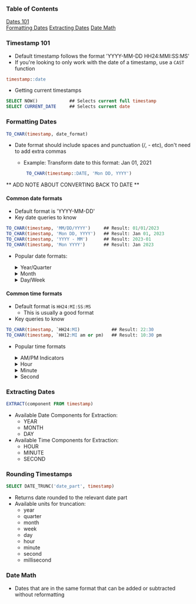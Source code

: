 ### Table of Contents
[Dates 101](https://github.com/hekwawu/cheat-sheets/postgresql-dates/main.md###Dates101) </br>
[Formatting Dates](https://github.com/hekwawu/cheat-sheets/postgresql-dates/main.md###FormattingDates)
[Extracting Dates](https://github.com/hekwawu/cheat-sheets/postgresql-dates/main.md###ExtractingDates)
[Date Math](https://github.com/hekwawu/cheat-sheets/postgresql-dates/main.md###FormattingDates)


### Timestamp 101
- Default timestamp follows the format 'YYYY-MM-DD HH24:MMI:SS:MS'
- If you're looking to only work with the date of a timestamp, use a `CAST` function
```sql
timestamp::date
```
- Getting current timestamps
```sql
SELECT NOW()            ## Selects current full timestamp
SELECT CURRENT_DATE     ## Selects current date
``` 

### Formatting Dates
```sql
TO_CHAR(timestamp, date_format)
```
- Date format should include spaces and punctuation (/, - etc), don't need to add extra commas
  - Example: Transform date to this format: Jan 01, 2021
  
      ```sql
       TO_CHAR(timestamp::DATE, 'Mon DD, YYYY')
      ```
** ADD NOTE ABOUT CONVERTING BACK TO DATE **

#### Common date formats
- Default format is 'YYYY-MM-DD'
- Key date queries to know
 ```sql
 TO_CHAR(timestamp, 'MM/DD/YYYY')     ## Result: 01/01/2023
 TO_CHAR(timestamp, 'Mon DD, YYYY')   ## Result: Jan 01, 2023
 TO_CHAR(timestamp, 'YYYY - MM')      ## Result: 2023-01
 TO_CHAR(timestamp, 'Mon YYYY')       ## Result: Jan 2023
 ```
 
- Popular date formats:
  <details>
  <summary>Year/Quarter</summary>
  
  |         |                                  |        |
  |-------- |----------------------------------|--------|
  | `YYYY`  | Year, numeric, 4 digits          | 2018   |
  | `YY`    | Year, numeric, 2 digits          | 18     |
  | `Q`     | Quarter                          | 1      |
  
  </details>
  
  <details>
  <summary>Month</summary>
  
  |     	|                          	|     	|
  |-----	|--------------------------	|-----	|
  | `MM`  | Month, numeric (01 - 12) 	| 01  	|
  | `Mon` | Month, 3 day abbrev      	| Jan 	|

   </details>
   
   <details>
   <summary>Day/Week</summary>
  
   |      |                                           |      |
   |------|-------------------------------------------|------|
   | `DD` | Day of the month (0-31)                   | 15   |
   | `D`  | Day of the week (Sun = 1, Sat = 7)        | 3    |
   | `ID` | ISO day of the week (Mon = 1, Sun = 7)    | 2    |
   | `WW` | Week number of the year (1 - 53)          | 01   |
  
  </details>

#### Common time formats 
- Default format is `HH24:MI:SS:MS`
  - This is usually a good format
- Key queries to know
```sql
TO_CHAR(timestamp, `HH24:MI)            ## Result: 22:30
TO_CHAR(timestamp, `HH12:MI am or pm)   ## Result: 10:30 pm
```
- Popular time formats
  <details>
  <summary>AM/PM Indicators</summary>
  
   |                           |                                    |       |
   |---------------------------|------------------------------------|-------|
   | `AM, am, PM or pm`        | Meridiem indicator (w/o periods)   | 1 pm  |
   | `A.M., a.m., P.M. or p.m.`| Meridiem indicator (w/ periods)    | 1 p.m.|
  
  </details>
  
  <details>
  <summary>Hour</summary>
  
   |         |                                  |         |
   |---------|----------------------------------|---------|
   | `HH12`  | Hour of the day (01 - 12)        | 1  (PM) |
   | `HH24`  | Hour of the day (00 - 23)        | 13 (PM) |
  
  </details>
  
  <details>
  <summary>Minute</summary>
  
   |         |                  |    |
   |---------|------------------|----|
   | `MI`    | Minute (00 - 59) | 30 |
  
  </details>
  
  <details>
  <summary>Second</summary>
  
   |       |                  |     |
   |-------|------------------|----|
   | `SS`  | second (00 - 59) | 30 |
  
  </details>

### Extracting Dates

```sql 
EXTRACT(component FROM timestamp) 
```
- Available Date Components for Extraction:
  - YEAR
  - MONTH
  - DAY
- Available Time Components for Extraction:
  - HOUR
  - MINUTE
  - SECOND

### Rounding Timestamps
```sql
SELECT DATE_TRUNC('date_part', timestamp)
```
- Returns date rounded to the relevant date part
- Available units for truncation:
  - year
  - quarter
  - month
  - week
  - day
  - hour
  - minute
  - second
  - millisecond
  
### Date Math
- Dates that are in the same format that can be added or subtracted without reformatting
